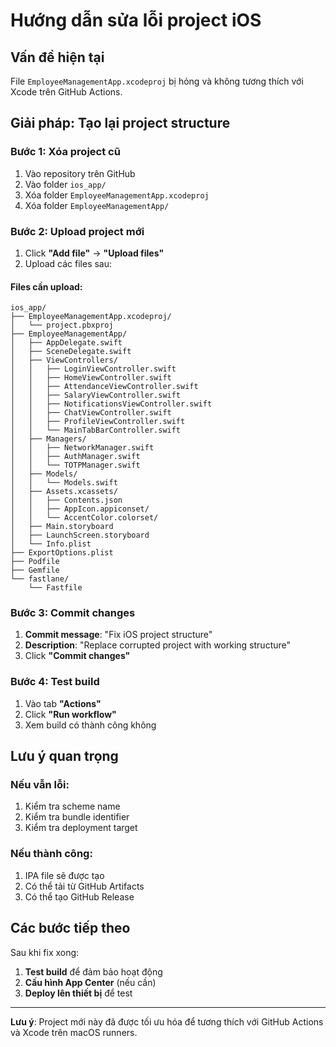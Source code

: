 # Hướng dẫn sửa lỗi project iOS

## Vấn đề hiện tại
File `EmployeeManagementApp.xcodeproj` bị hỏng và không tương thích với Xcode trên GitHub Actions.

## Giải pháp: Tạo lại project structure

### Bước 1: Xóa project cũ
1. Vào repository trên GitHub
2. Vào folder `ios_app/`
3. Xóa folder `EmployeeManagementApp.xcodeproj`
4. Xóa folder `EmployeeManagementApp/`

### Bước 2: Upload project mới
1. Click **"Add file"** → **"Upload files"**
2. Upload các files sau:

#### Files cần upload:
```
ios_app/
├── EmployeeManagementApp.xcodeproj/
│   └── project.pbxproj
├── EmployeeManagementApp/
│   ├── AppDelegate.swift
│   ├── SceneDelegate.swift
│   ├── ViewControllers/
│   │   ├── LoginViewController.swift
│   │   ├── HomeViewController.swift
│   │   ├── AttendanceViewController.swift
│   │   ├── SalaryViewController.swift
│   │   ├── NotificationsViewController.swift
│   │   ├── ChatViewController.swift
│   │   ├── ProfileViewController.swift
│   │   └── MainTabBarController.swift
│   ├── Managers/
│   │   ├── NetworkManager.swift
│   │   ├── AuthManager.swift
│   │   └── TOTPManager.swift
│   ├── Models/
│   │   └── Models.swift
│   ├── Assets.xcassets/
│   │   ├── Contents.json
│   │   ├── AppIcon.appiconset/
│   │   └── AccentColor.colorset/
│   ├── Main.storyboard
│   ├── LaunchScreen.storyboard
│   └── Info.plist
├── ExportOptions.plist
├── Podfile
├── Gemfile
└── fastlane/
    └── Fastfile
```

### Bước 3: Commit changes
1. **Commit message**: "Fix iOS project structure"
2. **Description**: "Replace corrupted project with working structure"
3. Click **"Commit changes"**

### Bước 4: Test build
1. Vào tab **"Actions"**
2. Click **"Run workflow"**
3. Xem build có thành công không

## Lưu ý quan trọng

### Nếu vẫn lỗi:
1. Kiểm tra scheme name
2. Kiểm tra bundle identifier
3. Kiểm tra deployment target

### Nếu thành công:
1. IPA file sẽ được tạo
2. Có thể tải từ GitHub Artifacts
3. Có thể tạo GitHub Release

## Các bước tiếp theo

Sau khi fix xong:
1. **Test build** để đảm bảo hoạt động
2. **Cấu hình App Center** (nếu cần)
3. **Deploy lên thiết bị** để test

---

**Lưu ý**: Project mới này đã được tối ưu hóa để tương thích với GitHub Actions và Xcode trên macOS runners.
